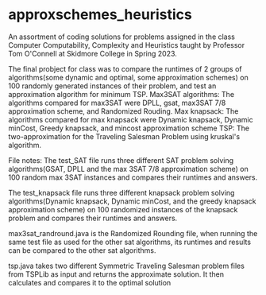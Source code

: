 # approxschemes_heuristics
An assortment of coding solutions for problems assigned in the class Computer Computability, Complexity and Heuristics taught by Professor Tom O'Connell at Skidmore College in Spring 2023.

The final probject for class was to compare the runtimes of 2 groups of algorithms(some dynamic and optimal, some approximation schemes) on 100 randomly generated instances of their problem, and test an approximation algorithm for minimum TSP.
Max3SAT algorithms:
The algorithms compared for max3SAT were DPLL, gsat, max3SAT 7/8 approximation scheme, and Randomized Rouding.
Max knapsack:
The algorithms compared for max knapsack were Dynamic knapsack, Dynamic minCost, Greedy knapsack, and mincost approximation scheme
TSP:
The two-approximation for the Traveling Salesman Problem using kruskal's algorithm.

File notes:
The test_SAT file runs three different SAT problem solving algorithms(GSAT, DPLL and the max 3SAT 7/8 approximation scheme) on 100 random max 3SAT instances and compares their runtimes and answers. 

The test_knapsack file runs three different knapsack problem solving algorithms(Dynamic knapsack, Dynamic minCost, and the greedy knapsack approximation scheme) on 100 randomized instances of the knapsack problem and compares their runtimes and answers.

max3sat_randround.java is the Randomized Rounding file, when running the same test file as used for the other sat algorithms, its runtimes and results can be compared to the other sat algorithms.

tsp.java takes two different Symmetric Traveling Salesman problem files from TSPLib as input and returns the approximate solution. It then calculates and compares it to the optimal solution

